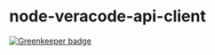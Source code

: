 # node-veracode-api-client

[![Greenkeeper badge](https://badges.greenkeeper.io/m4l1c3/node-veracode-api-client.svg)](https://greenkeeper.io/)